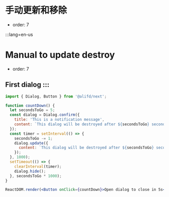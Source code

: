 # 手动更新和移除

- order: 7

:::lang=en-us
# Manual to update destroy

- order: 7

First dialog
:::
---

```jsx
import { Dialog, Button } from '@alifd/next';

function countDown() {
  let secondsToGo = 5;
  const dialog = Dialog.confirm({
    title: 'This is a notification message',
    content: `This dialog will be destroyed after ${secondsToGo} second.`,
  });
  const timer = setInterval(() => {
    secondsToGo -= 1;
    dialog.update({
      content: `This dialog will be destroyed after ${secondsToGo} second.`,
    });
  }, 1000);
  setTimeout(() => {
    clearInterval(timer);
    dialog.hide();
  }, secondsToGo * 1000);
}

ReactDOM.render(<Button onClick={countDown}>Open dialog to close in 5s</Button>, mountNode);

```